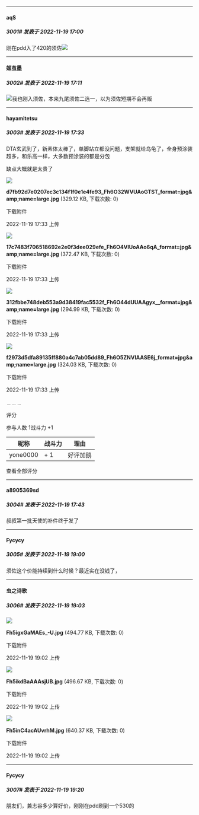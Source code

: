 

*****

####  aqS  
##### 3001#       发表于 2022-11-19 17:00

刚在pdd入了420的须佐<img src="https://static.saraba1st.com/image/smiley/face2017/002.png" referrerpolicy="no-referrer">



*****

####  姬茧墨  
##### 3002#       发表于 2022-11-19 17:11

<img src="https://static.saraba1st.com/image/smiley/face2017/068.png" referrerpolicy="no-referrer">我也刚入须佐，本来九尾须佐二选一，以为须佐短期不会再贩



*****

####  hayamitetsu  
##### 3003#       发表于 2022-11-19 17:33

DTA玄武到了，新素体太棒了，单脚站立都没问题，支架就给乌龟了，全身预涂装超多，和乐高一样，大多数预涂装的都是分包

缺点大概就是太贵了

<img src="https://img.saraba1st.com/forum/202211/19/173333spdbdfb7yvp5bjpg.jpg" referrerpolicy="no-referrer">

<strong>d7fb92d7e0207ec3c134f1f0e1e4fe93_Fh6O32WVUAoGTST_format=jpg&amp;amp;name=large.jpg</strong> (329.12 KB, 下载次数: 0)

下载附件

2022-11-19 17:33 上传

<img src="https://img.saraba1st.com/forum/202211/19/173340pu6mzf13mj3o27mi.jpg" referrerpolicy="no-referrer">

<strong>17c7483f706518692e2e0f3dee029efe_Fh6O4VlUoAAo6qA_format=jpg&amp;amp;name=large.jpg</strong> (372.47 KB, 下载次数: 0)

下载附件

2022-11-19 17:33 上传

<img src="https://img.saraba1st.com/forum/202211/19/173347ip63rdc65ci15fzn.jpg" referrerpolicy="no-referrer">

<strong>312fbbe748deb553a9d38419fac5532f_Fh6O44dUUAAgyx__format=jpg&amp;amp;name=large.jpg</strong> (294.99 KB, 下载次数: 0)

下载附件

2022-11-19 17:33 上传

<img src="https://img.saraba1st.com/forum/202211/19/173355j00eoxzm3e7d3ez6.jpg" referrerpolicy="no-referrer">

<strong>f2973d5dfa89135ff880a4c7ab05dd89_Fh6O5ZNVIAASE6j_format=jpg&amp;amp;name=large.jpg</strong> (324.03 KB, 下载次数: 0)

下载附件

2022-11-19 17:33 上传

﹍﹍﹍

评分

 参与人数 1战斗力 +1

|昵称|战斗力|理由|
|----|---|---|
| yone0000| + 1|好评加鹅|

查看全部评分

*****

####  a8905369sd  
##### 3004#       发表于 2022-11-19 17:43

叔叔第一批天使的补件终于发了



*****

####  Fycycy  
##### 3005#       发表于 2022-11-19 19:00

须佐这个价能持续到什么时候？最近实在没钱了，

*****

####  虫之诗歌  
##### 3006#       发表于 2022-11-19 19:03

<img src="https://img.saraba1st.com/forum/202211/19/190256hc8y5a8gl8zl05zo.jpg" referrerpolicy="no-referrer">

<strong>Fh5igxGaMAEs_-U.jpg</strong> (494.77 KB, 下载次数: 0)

下载附件

2022-11-19 19:02 上传

<img src="https://img.saraba1st.com/forum/202211/19/190256r7zfqoxwzhidqofq.jpg" referrerpolicy="no-referrer">

<strong>Fh5ikdBaAAAsjUB.jpg</strong> (496.67 KB, 下载次数: 0)

下载附件

2022-11-19 19:02 上传

<img src="https://img.saraba1st.com/forum/202211/19/190256w4m2g8ez4ux6gs88.jpg" referrerpolicy="no-referrer">

<strong>Fh5inC4acAUvrhM.jpg</strong> (640.37 KB, 下载次数: 0)

下载附件

2022-11-19 19:02 上传



*****

####  Fycycy  
##### 3007#       发表于 2022-11-19 19:20

朋友们，兼志谷多少算好价，刚刚在pdd刷到一个530的

